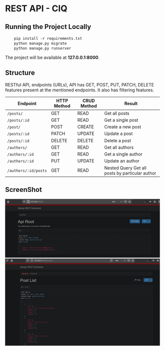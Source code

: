 # REST API - CIQ

## Running the Project Locally
```
	pip install -r requirements.txt
	python manage.py migrate
	python manage.py runserver

```
The project will be available at **127.0.0.1:8000**.

## Structure
RESTful API, endpoints (URLs), API has GET, POST, PUT, PATCH, DELETE features present at the mentioned endpoints. It also has filtering features.

Endpoint |HTTP Method | CRUD Method | Result
-- | -- |-- |--
`/posts/` | GET | READ | Get all posts
`/posts/:id` | GET | READ | Get a single post
`/post/`| POST | CREATE | Create a new post
`/posts/:id` | PATCH | UPDATE | Update a post
`/posts/:id` | DELETE | DELETE | Delete a post
`/authors/` | GET | READ | Get all authors
`/authors/:id`| GET | READ | Get a single author
`/authors/:id`| PUT | UPDATE | Update an author
`/authors/:id/posts` | GET | READ | Nested Query Get all posts by particular author


## ScreenShot

![](static/root.JPG)
<br />
![](static/postslist.JPG)